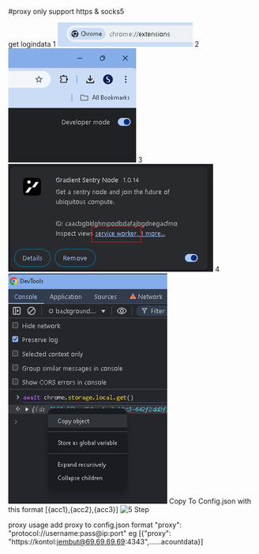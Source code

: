#proxy only support https & socks5

get logindata
1
![1 Step](./useless/1.png)
2
![2 Step](./useless/2.png)
3
![3 Step](./useless/3.png)
4
![4 Step](./useless/4.png)
Copy To Config.json
with this format [{acc1},{acc2},{acc3}]
![5 Step](./useless/5.png)

proxy usage
add proxy to config.json
format "proxy": "protocol://username:pass@ip:port"
eg [{"proxy": "https://kontol:jembut@69.69.69.69:4343",......acountdata}]
